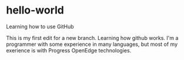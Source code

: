 # hello-world
Learning how to use GitHub

This is my first edit for a new branch.  Learning how github works.
I'm a programmer with some experience in many languages, but most of my exerience is with Progress OpenEdge technologies.
